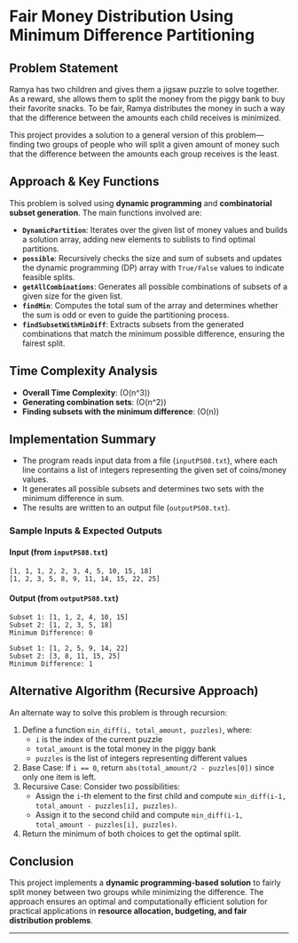 # **Fair Money Distribution Using Minimum Difference Partitioning**  

## **Problem Statement**  
Ramya has two children and gives them a jigsaw puzzle to solve together. As a reward, she allows them to split the money from the piggy bank to buy their favorite snacks. To be fair, Ramya distributes the money in such a way that the difference between the amounts each child receives is minimized.  

This project provides a solution to a general version of this problem—finding two groups of people who will split a given amount of money such that the difference between the amounts each group receives is the least.  

## **Approach & Key Functions**  

This problem is solved using **dynamic programming** and **combinatorial subset generation**. The main functions involved are:  

- **`DynamicPartition`**: Iterates over the given list of money values and builds a solution array, adding new elements to sublists to find optimal partitions.  
- **`possible`**: Recursively checks the size and sum of subsets and updates the dynamic programming (DP) array with `True/False` values to indicate feasible splits.  
- **`getAllCombinations`**: Generates all possible combinations of subsets of a given size for the given list.  
- **`findMin`**: Computes the total sum of the array and determines whether the sum is odd or even to guide the partitioning process.  
- **`findSubsetWithMinDiff`**: Extracts subsets from the generated combinations that match the minimum possible difference, ensuring the fairest split.  

## **Time Complexity Analysis**  

- **Overall Time Complexity**: \(O(n^3)\)  
- **Generating combination sets**: \(O(n^2)\)  
- **Finding subsets with the minimum difference**: \(O(n)\)  

## **Implementation Summary**  

- The program reads input data from a file (`inputPS08.txt`), where each line contains a list of integers representing the given set of coins/money values.  
- It generates all possible subsets and determines two sets with the minimum difference in sum.  
- The results are written to an output file (`outputPS08.txt`).  

### **Sample Inputs & Expected Outputs**  

#### **Input (from `inputPS08.txt`)**  
```
[1, 1, 1, 2, 2, 3, 4, 5, 10, 15, 18]
[1, 2, 3, 5, 8, 9, 11, 14, 15, 22, 25]
```

#### **Output (from `outputPS08.txt`)**  
```
Subset 1: [1, 1, 2, 4, 10, 15] 
Subset 2: [1, 2, 3, 5, 18] 
Minimum Difference: 0

Subset 1: [1, 2, 5, 9, 14, 22] 
Subset 2: [3, 8, 11, 15, 25] 
Minimum Difference: 1
```

## **Alternative Algorithm (Recursive Approach)**  

An alternate way to solve this problem is through recursion:  

1. Define a function `min_diff(i, total_amount, puzzles)`, where:  
   - `i` is the index of the current puzzle  
   - `total_amount` is the total money in the piggy bank  
   - `puzzles` is the list of integers representing different values  
2. Base Case: If `i == 0`, return `abs(total_amount/2 - puzzles[0])` since only one item is left.  
3. Recursive Case: Consider two possibilities:  
   - Assign the `i`-th element to the first child and compute `min_diff(i-1, total_amount - puzzles[i], puzzles)`.  
   - Assign it to the second child and compute `min_diff(i-1, total_amount - puzzles[i], puzzles)`.  
4. Return the minimum of both choices to get the optimal split.  

## **Conclusion**  

This project implements a **dynamic programming-based solution** to fairly split money between two groups while minimizing the difference. The approach ensures an optimal and computationally efficient solution for practical applications in **resource allocation, budgeting, and fair distribution problems**.  

---


